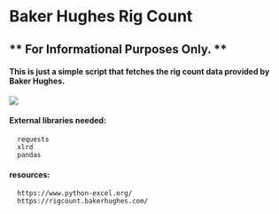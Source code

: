 # Baker Hughes Rig Count

## ** For Informational Purposes Only. **
#### This is just a simple script that fetches the rig count data provided by Baker Hughes.


<img src='https://github.com/JReyDev/BKRigCount/assets/102834451/746946e5-3eae-49c5-9e3f-2534912b7cc2'>

#### External libraries needed:
```
  requests
  xlrd
  pandas
```
#### resources:

```
  https://www.python-excel.org/
  https://rigcount.bakerhughes.com/

```

